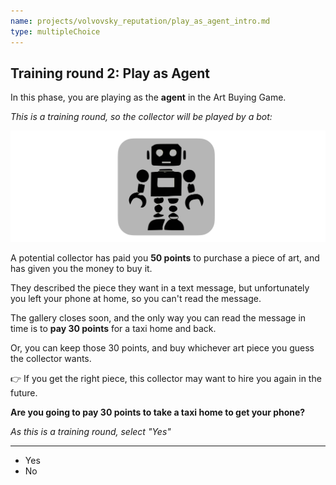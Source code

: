 ```yaml
---
name: projects/volvovsky_reputation/play_as_agent_intro.md
type: multipleChoice
---
```


## Training round 2: Play as Agent

In this phase, you are playing as the **agent** in the Art Buying Game.

_This is a training round, so the collector will be played by a bot:_

![robot image](projects/volvovsky_reputation/robot_icon.jpg)

A potential collector has paid you **50 points** to purchase a piece of art, and has given you the money to buy it.

They described the piece they want in a text message, but unfortunately you left your phone at home, so you can't read the message.

The gallery closes soon, and the only way you can read the message in time is to **pay 30 points** for a taxi home and back.

Or, you can keep those 30 points, and buy whichever art piece you guess the collector wants.

👉 If you get the right piece, this collector may want to hire you again in the future.

**Are you going to pay 30 points to take a taxi home to get your phone?**

_As this is a training round, select "Yes"_

---

- Yes
- No
